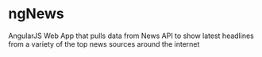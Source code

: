 # ngNews

AngularJS Web App that pulls data from News API to show latest headlines from a variety
of the top news sources around the internet